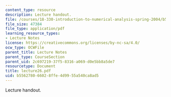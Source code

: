 ```yaml
---
content_type: resource
description: Lecture handout.
file: /courses/18-330-introduction-to-numerical-analysis-spring-2004/b556278066028ffe4d9955a540ca8ad5_lecture26.pdf
file_size: 47384
file_type: application/pdf
learning_resource_types:
- Lecture Notes
license: https://creativecommons.org/licenses/by-nc-sa/4.0/
ocw_type: OCWFile
parent_title: Lecture Notes
parent_type: CourseSection
parent_uid: 2c697219-37f5-8316-a069-d0e5bb8a5de7
resourcetype: Document
title: lecture26.pdf
uid: b5562780-6602-8ffe-4d99-55a540ca8ad5
---
```

Lecture handout.